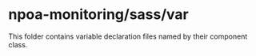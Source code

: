 # npoa-monitoring/sass/var

This folder contains variable declaration files named by their component class.
